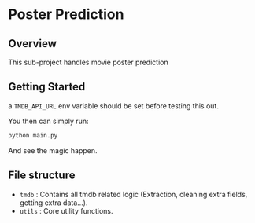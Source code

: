 # Poster Prediction

## Overview

This sub-project handles movie poster prediction

## Getting Started

a `TMDB_API_URL` env variable should be set before testing this out.

You then can simply run:

```bash
python main.py
```

And see the magic happen.

## File structure

- `tmdb` : Contains all tmdb related logic (Extraction, cleaning extra fields, getting extra data...).
- `utils` : Core utility functions.
